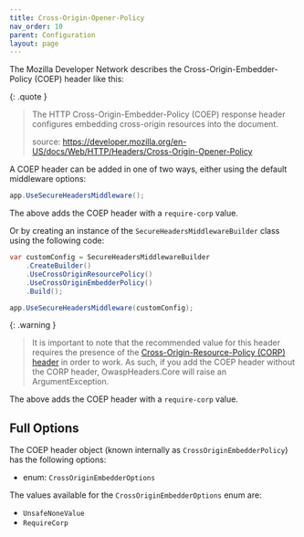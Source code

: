 ```yaml
---
title: Cross-Origin-Opener-Policy
nav_order: 10
parent: Configuration
layout: page
---
```


The Mozilla Developer Network describes the Cross-Origin-Embedder-Policy (COEP) header like this:

{: .quote }
> The HTTP Cross-Origin-Embedder-Policy (COEP) response header configures embedding cross-origin resources into the document.
>
> source: https://developer.mozilla.org/en-US/docs/Web/HTTP/Headers/Cross-Origin-Opener-Policy

A COEP header can be added in one of two ways, either using the default middleware options:

```csharp
app.UseSecureHeadersMiddleware();
```

The above adds the COEP header with a `require-corp` value.

Or by creating an instance of the `SecureHeadersMiddlewareBuilder` class using the following code:

```csharp
var customConfig = SecureHeadersMiddlewareBuilder
    .CreateBuilder()
    .UseCrossOriginResourcePolicy()
    .UseCrossOriginEmbedderPolicy()
    .Build();

app.UseSecureHeadersMiddleware(customConfig);
```

{: .warning }
> It is important to note that the recommended value for this header requires the presence of the
> [Cross-Origin-Resource-Policy (CORP) header](https://gaprogman.github.io/OwaspHeaders.Core/configuration/Cross-Origin-Resource-Policy/)
> in order to work.
> As such, if you add the COEP header without the CORP header, OwaspHeaders.Core will raise an ArgumentException.

The above adds the COEP header with a `require-corp` value.

## Full Options

The COEP header object (known internally as `CrossOriginEmbedderPolicy`) has the following options:

- enum: `CrossOriginEmbedderOptions`

The values available for the `CrossOriginEmbedderOptions` enum are:

- `UnsafeNoneValue`
- `RequireCorp`

